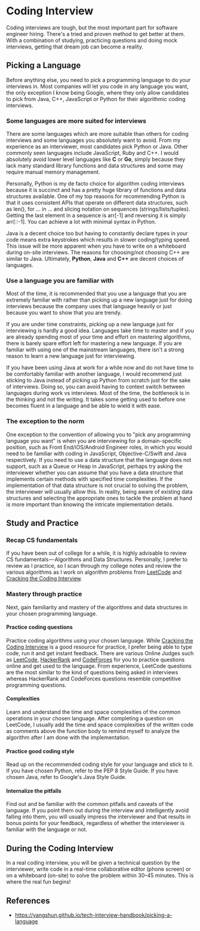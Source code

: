 # Coding Interview

Coding interviews are tough, but the most important part for software engineer hiring. There's a tried and proven method to get better at them. With a combination of studying, practicing questions and doing mock interviews, getting that dream job can become a reality.

## Picking a Language

Before anything else, you need to pick a programming language to do your interviews in. Most companies will let you code in any language you want, the only exception I know being Google, where they only allow candidates to pick from Java, C++, JavaScript or Python for their algorithmic coding interviews.

### Some languages are more suited for interviews

There are some languages which are more suitable than others for coding interviews and some languages you absolutely want to avoid. From my experience as an interviewer, most candidates pick Python or Java. Other commonly seen languages include JavaScript, Ruby and C++. I would absolutely avoid lower level languages like **C** or **Go**, simply because they lack many standard library functions and data structures and some may require manual memory management.

Personally, Python is my de facto choice for algorithm coding interviews because it is succinct and has a pretty huge library of functions and data structures available. One of my top reasons for recommending Python is that it uses consistent APIs that operate on different data structures, such as len(), for ... in ... and slicing notation on sequences (strings/lists/tuples). Getting the last element in a sequence is arr[-1] and reversing it is simply arr[::-1]. You can achieve a lot with minimal syntax in Python.

Java is a decent choice too but having to constantly declare types in your code means extra keystrokes which results in slower coding/typing speed. This issue will be more apparent when you have to write on a whiteboard during on-site interviews. The reasons for choosing/not choosing C++ are similar to Java. Ultimately, **Python**, **Java** and **C++** are decent choices of languages.

### Use a language you are familiar with

Most of the time, it is recommended that you use a language that you are extremely familiar with rather than picking up a new language just for doing interviews because the company uses that language heavily or just because you want to show that you are trendy.

If you are under time constraints, picking up a new language just for interviewing is hardly a good idea. Languages take time to master and if you are already spending most of your time and effort on mastering algorithms, there is barely spare effort left for mastering a new language. If you are familiar with using one of the mainstream languages, there isn't a strong reason to learn a new language just for interviewing.

If you have been using Java at work for a while now and do not have time to be comfortably familiar with another language, I would recommend just sticking to Java instead of picking up Python from scratch just for the sake of interviews. Doing so, you can avoid having to context switch between languages during work vs interviews. Most of the time, the bottleneck is in the thinking and not the writing. It takes some getting used to before one becomes fluent in a language and be able to wield it with ease.

### The exception to the norm

One exception to the convention of allowing you to "pick any programming language you want" is when you are interviewing for a domain-specific position, such as Front End/iOS/Android Engineer roles, in which you would need to be familiar with coding in JavaScript, Objective-C/Swift and Java respectively. If you need to use a data structure that the language does not support, such as a Queue or Heap in JavaScript, perhaps try asking the interviewer whether you can assume that you have a data structure that implements certain methods with specified time complexities. If the implementation of that data structure is not crucial to solving the problem, the interviewer will usually allow this. In reality, being aware of existing data structures and selecting the appropriate ones to tackle the problem at hand is more important than knowing the intricate implementation details.

## Study and Practice

### Recap CS fundamentals

If you have been out of college for a while, it is highly advisable to review CS fundamentals — Algorithms and Data Structures. Personally, I prefer to review as I practice, so I scan through my college notes and review the various algorithms as I work on algorithm problems from [LeetCode](https://leetcode.com/) and [Cracking the Coding Interview](http://www.crackingthecodinginterview.com/).

### Mastery through practice

Next, gain familiarity and mastery of the algorithms and data structures in your chosen programming language.

#### Practice coding questions

Practice coding algorithms using your chosen language. While [Cracking the Coding Interview](http://www.crackingthecodinginterview.com/) is a good resource for practice, I prefer being able to type code, run it and get instant feedback. There are various Online Judges such as [LeetCode](https://leetcode.com/), [HackerRank](https://www.hackerrank.com/) and [CodeForces](https://codeforces.com/) for you to practice questions online and get used to the language. From experience, LeetCode questions are the most similar to the kind of questions being asked in interviews whereas HackerRank and CodeForces questions resemble competitive programming questions.

#### Complexities

Learn and understand the time and space complexities of the common operations in your chosen language. After completing a question on LeetCode, I usually add the time and space complexities of the written code as comments above the function body to remind myself to analyze the algorithm after I am done with the implementation.

#### Practice good coding style

Read up on the recommended coding style for your language and stick to it. If you have chosen Python, refer to the PEP 8 Style Guide. If you have chosen Java, refer to Google's Java Style Guide.

#### Internalize the pitfalls

Find out and be familiar with the common pitfalls and caveats of the language. If you point them out during the interview and intelligently avoid falling into them, you will usually impress the interviewer and that results in bonus points for your feedback, regardless of whether the interviewer is familiar with the language or not.

## During the Coding Interview

In a real coding interview, you will be given a technical question by the interviewer, write code in a real-time collaborative editor (phone screen) or on a whiteboard (on-site) to solve the problem within 30–45 minutes. This is where the real fun begins!

## References

- <https://yangshun.github.io/tech-interview-handbook/picking-a-language>
